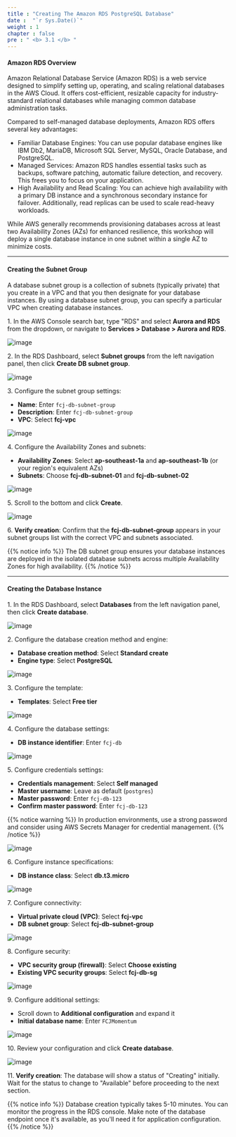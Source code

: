 ```yaml
---
title : "Creating The Amazon RDS PostgreSQL Database"
date :  "`r Sys.Date()`" 
weight : 1
chapter : false
pre : " <b> 3.1 </b> "
---
```


#### Amazon RDS Overview

Amazon Relational Database Service (Amazon RDS) is a web service designed to simplify setting up, operating, and scaling relational databases in the AWS Cloud. It offers cost-efficient, resizable capacity for industry-standard relational databases while managing common database administration tasks.

Compared to self-managed database deployments, Amazon RDS offers several key advantages:

- Familiar Database Engines: You can use popular database engines like IBM Db2, MariaDB, Microsoft SQL Server, MySQL, Oracle Database, and PostgreSQL.
- Managed Services: Amazon RDS handles essential tasks such as backups, software patching, automatic failure detection, and recovery. This frees you to focus on your application.
- High Availability and Read Scaling: You can achieve high availability with a primary DB instance and a synchronous secondary instance for failover. Additionally, read replicas can be used to scale read-heavy workloads.

While AWS generally recommends provisioning databases across at least two Availability Zones (AZs) for enhanced resilience, this workshop will deploy a single database instance in one subnet within a single AZ to minimize costs.

___

#### Creating the Subnet Group

A database subnet group is a collection of subnets (typically private) that you create in a VPC and that you then designate for your database instances. By using a database subnet group, you can specify a particular VPC when creating database instances.

1\. In the AWS Console search bar, type "RDS" and select **Aurora and RDS** from the dropdown, or navigate to **Services > Database > Aurora and RDS**.

![image](/images/3.1/Group2.png)

2\. In the RDS Dashboard, select **Subnet groups** from the left navigation panel, then click **Create DB subnet group**.

![image](/images/3.1/Group3.png)

3\. Configure the subnet group settings:
   - **Name**: Enter `fcj-db-subnet-group`
   - **Description**: Enter `fcj-db-subnet-group`
   - **VPC**: Select **fcj-vpc**

![image](/images/3.1/Group4.png)

4\. Configure the Availability Zones and subnets:
   - **Availability Zones**: Select **ap-southeast-1a** and **ap-southeast-1b** (or your region's equivalent AZs)
   - **Subnets**: Choose **fcj-db-subnet-01** and **fcj-db-subnet-02**

![image](/images/3.1/Group5.png)

5\. Scroll to the bottom and click **Create**.

![image](/images/3.1/Group6.png)

6\. **Verify creation**: Confirm that the **fcj-db-subnet-group** appears in your subnet groups list with the correct VPC and subnets associated.

{{% notice info %}}
The DB subnet group ensures your database instances are deployed in the isolated database subnets across multiple Availability Zones for high availability.
{{% /notice %}}

___

#### Creating the Database Instance

1\. In the RDS Dashboard, select **Databases** from the left navigation panel, then click **Create database**.

![image](/images/3.1/Group8.png)

2\. Configure the database creation method and engine:
   - **Database creation method**: Select **Standard create**
   - **Engine type**: Select **PostgreSQL**

![image](/images/3.1/Group9.png)

3\. Configure the template:
   - **Templates**: Select **Free tier**

![image](/images/3.1/Group10.png)

4\. Configure the database settings:
   - **DB instance identifier**: Enter `fcj-db`

![image](/images/3.1/Group11.png)

5\. Configure credentials settings:
   - **Credentials management**: Select **Self managed**
   - **Master username**: Leave as default (`postgres`)
   - **Master password**: Enter `fcj-db-123`
   - **Confirm master password**: Enter `fcj-db-123`

{{% notice warning %}}
In production environments, use a strong password and consider using AWS Secrets Manager for credential management.
{{% /notice %}}

![image](/images/3.1/Group12.png)

6\. Configure instance specifications:
   - **DB instance class**: Select **db.t3.micro**

![image](/images/3.1/Group13.png)

7\. Configure connectivity:
   - **Virtual private cloud (VPC)**: Select **fcj-vpc**
   - **DB subnet group**: Select **fcj-db-subnet-group**

![image](/images/3.1/Group14.png)

8\. Configure security:
   - **VPC security group (firewall)**: Select **Choose existing**
   - **Existing VPC security groups**: Select **fcj-db-sg**

![image](/images/3.1/Group15.png)

9\. Configure additional settings:

  - Scroll down to **Additional configuration** and expand it
  - **Initial database name**: Enter `FCJMomentum`

![image](/images/3.1/Group16.png)

10\. Review your configuration and click **Create database**.

![image](/images/3.1/Group17.png)

11\. **Verify creation**: The database will show a status of "Creating" initially. Wait for the status to change to "Available" before proceeding to the next section.

{{% notice info %}}
Database creation typically takes 5-10 minutes. You can monitor the progress in the RDS console. Make note of the database endpoint once it's available, as you'll need it for application configuration.
{{% /notice %}}